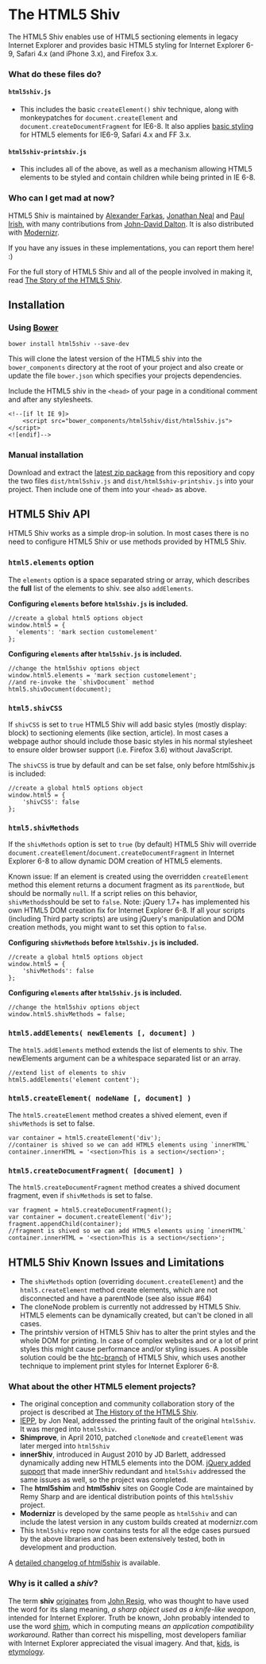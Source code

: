 <h1 id="the-html5-shiv">The HTML5 Shiv</h1>

<p>The HTML5 Shiv enables use of HTML5 sectioning elements in legacy Internet Explorer and provides basic HTML5 styling for Internet Explorer 6-9, Safari 4.x (and iPhone 3.x), and Firefox 3.x.</p>

<h3 id="what-do-these-files-do%3F">What do these files do?</h3>

<h4 id="%60html5shiv.js%60"><code>html5shiv.js</code></h4>

<ul>
<li>This includes the basic <code>createElement()</code> shiv technique, along with monkeypatches for <code>document.createElement</code> and <code>document.createDocumentFragment</code> for IE6-8. It also applies <a href="https://github.com/aFarkas/html5shiv/blob/51da98dabd3c537891b7fe6114633fb10de52473/src/html5shiv.js#L216-220">basic styling</a> for HTML5 elements for IE6-9, Safari 4.x and FF 3.x.</li>
</ul>

<h4 id="%60html5shiv-printshiv.js%60"><code>html5shiv-printshiv.js</code></h4>

<ul>
<li>This includes all of the above, as well as a mechanism allowing HTML5 elements to be styled and contain children while being printed in IE 6-8.</li>
</ul>

<h3 id="who-can-i-get-mad-at-now%3F">Who can I get mad at now?</h3>

<p>HTML5 Shiv is maintained by <a href="https://github.com/aFarkas/">Alexander Farkas</a>, <a href="https://twitter.com/jon_neal">Jonathan Neal</a> and <a href="https://twitter.com/paul_irish">Paul Irish</a>, with many contributions from <a href="https://twitter.com/jdalton">John-David Dalton</a>. It is also distributed with <a href="http://modernizr.com/">Modernizr</a>.</p>

<p>If you have any issues in these implementations, you can report them here! :)</p>

<p>For the full story of HTML5 Shiv and all of the people involved in making it, read <a href="http://paulirish.com/2011/the-history-of-the-html5-shiv/">The Story of the HTML5 Shiv</a>.</p>

<h2 id="installation">Installation</h2>

<h3 id="using-bower">Using <a href="http://bower.io/">Bower</a></h3>

<p><code>bower install html5shiv --save-dev</code></p>

<p>This will clone the latest version of the HTML5 shiv into the <code>bower_components</code> directory at the root of your project and also create or update the file <code>bower.json</code> which specifies your projects dependencies.</p>

<p>Include the HTML5 shiv in the <code>&lt;head&gt;</code> of your page in a conditional comment and after any stylesheets.</p>

<pre><code class="html">&lt;!--[if lt IE 9]&gt;
    &lt;script src="bower_components/html5shiv/dist/html5shiv.js"&gt;&lt;/script&gt;
&lt;![endif]--&gt;
</code></pre>

<h3 id="manual-installation">Manual installation</h3>

<p>Download and extract the <a href="https://github.com/aFarkas/html5shiv/archive/master.zip">latest zip package</a> from this repositiory and copy the two files <code>dist/html5shiv.js</code> and <code>dist/html5shiv-printshiv.js</code> into your project. Then include one of them into your <code>&lt;head&gt;</code> as above.</p>

<h2 id="html5-shiv-api">HTML5 Shiv API</h2>

<p>HTML5 Shiv works as a simple drop-in solution. In most cases there is no need to configure HTML5 Shiv or use methods provided by HTML5 Shiv.</p>

<h3 id="%60html5.elements%60-option"><code>html5.elements</code> option</h3>

<p>The <code>elements</code> option is a space separated string or array, which describes the <strong>full</strong> list of the elements to shiv. see also <code>addElements</code>.</p>

<p><strong>Configuring <code>elements</code> before <code>html5shiv.js</code> is included.</strong></p>

<pre><code class="js">//create a global html5 options object
window.html5 = {
  'elements': 'mark section customelement' 
};
</code></pre>

<p><strong>Configuring <code>elements</code> after <code>html5shiv.js</code> is included.</strong></p>

<pre><code class="js">//change the html5shiv options object 
window.html5.elements = 'mark section customelement';
//and re-invoke the `shivDocument` method
html5.shivDocument(document);
</code></pre>

<h3 id="%60html5.shivcss%60"><code>html5.shivCSS</code></h3>

<p>If <code>shivCSS</code> is set to <code>true</code> HTML5 Shiv will add basic styles (mostly display: block) to sectioning elements (like section, article). In most cases a webpage author should include those basic styles in his normal stylesheet to ensure older browser support (i.e. Firefox 3.6) without JavaScript.</p>

<p>The <code>shivCSS</code> is true by default and can be set false, only before html5shiv.js is included:</p>

<pre><code class="js">//create a global html5 options object
window.html5 = {
    'shivCSS': false
};
</code></pre>

<h3 id="%60html5.shivmethods%60"><code>html5.shivMethods</code></h3>

<p>If the <code>shivMethods</code> option is set to <code>true</code> (by default) HTML5 Shiv will override <code>document.createElement</code>/<code>document.createDocumentFragment</code> in Internet Explorer 6-8 to allow dynamic DOM creation of HTML5 elements.</p>

<p>Known issue: If an element is created using the overridden <code>createElement</code> method this element returns a document fragment as its <code>parentNode</code>, but should be normally <code>null</code>. If a script relies on this behavior, <code>shivMethods</code>should be set to <code>false</code>.
Note: jQuery 1.7+ has implemented his own HTML5 DOM creation fix for Internet Explorer 6-8. If all your scripts (including Third party scripts) are using jQuery's manipulation and DOM creation methods, you might want to set this option to <code>false</code>.</p>

<p><strong>Configuring <code>shivMethods</code> before <code>html5shiv.js</code> is included.</strong></p>

<pre><code class="js">//create a global html5 options object
window.html5 = {
    'shivMethods': false
};
</code></pre>

<p><strong>Configuring <code>elements</code> after <code>html5shiv.js</code> is included.</strong></p>

<pre><code class="js">//change the html5shiv options object 
window.html5.shivMethods = false;
</code></pre>

<h3 id="%60html5.addelements-newelements-%2C-document-%60"><code>html5.addElements( newElements [, document] )</code></h3>

<p>The <code>html5.addElements</code> method extends the list of elements to shiv. The newElements argument can be a whitespace separated list or an array.</p>

<pre><code class="js">//extend list of elements to shiv
html5.addElements('element content');
</code></pre>

<h3 id="%60html5.createelement-nodename-%2C-document-%60"><code>html5.createElement( nodeName [, document] )</code></h3>

<p>The <code>html5.createElement</code> method creates a shived element, even if <code>shivMethods</code> is set to false.</p>

<pre><code class="js">var container = html5.createElement('div');
//container is shived so we can add HTML5 elements using `innerHTML`
container.innerHTML = '&lt;section&gt;This is a section&lt;/section&gt;';
</code></pre>

<h3 id="%60html5.createdocumentfragment-document-%60"><code>html5.createDocumentFragment( [document] )</code></h3>

<p>The <code>html5.createDocumentFragment</code> method creates a shived document fragment, even if <code>shivMethods</code> is set to false.</p>

<pre><code class="js">var fragment = html5.createDocumentFragment();
var container = document.createElement('div');
fragment.appendChild(container);
//fragment is shived so we can add HTML5 elements using `innerHTML`
container.innerHTML = '&lt;section&gt;This is a section&lt;/section&gt;';
</code></pre>

<h2 id="html5-shiv-known-issues-and-limitations">HTML5 Shiv Known Issues and Limitations</h2>

<ul>
<li>The <code>shivMethods</code> option (overriding <code>document.createElement</code>) and the <code>html5.createElement</code> method create elements, which are not disconnected and have a parentNode (see also issue #64)</li>
<li>The cloneNode problem is currently not addressed by HTML5 Shiv. HTML5 elements can be dynamically created, but can't be cloned in all cases.</li>
<li>The printshiv version of HTML5 Shiv has to alter the print styles and the whole DOM for printing. In case of complex websites and or a lot of print styles this might cause performance and/or styling issues. A possible solution could be the <a href="https://github.com/aFarkas/html5shiv/tree/iepp-htc">htc-branch</a> of HTML5 Shiv, which uses another technique to implement print styles for Internet Explorer 6-8.</li>
</ul>

<h3 id="what-about-the-other-html5-element-projects%3F">What about the other HTML5 element projects?</h3>

<ul>
<li>The original conception and community collaboration story of the project is described at <a href="http://paulirish.com/2011/the-history-of-the-html5-shiv/">The History of the HTML5 Shiv</a>. </li>
<li><a href="https://code.google.com/p/ie-print-protector">IEPP</a>, by Jon Neal, addressed the printing fault of the original <code>html5shiv</code>. It was merged into <code>html5shiv</code>.</li>
<li><strong>Shimprove</strong>, in April 2010, patched <code>cloneNode</code> and <code>createElement</code> was later merged into <code>html5shiv</code></li>
<li><strong>innerShiv</strong>, introduced in August 2010 by JD Barlett, addressed dynamically adding new HTML5 elements into the DOM. <a href="http://blog.jquery.com/2011/11/03/jquery-1-7-released/">jQuery added support</a> that made innerShiv redundant and <code>html5shiv</code> addressed the same issues as well, so the project was completed.</li>
<li>The <strong>html5shim</strong> and <strong>html5shiv</strong> sites on Google Code are maintained by Remy Sharp and are identical distribution points of this <code>html5shiv</code> project.</li>
<li><strong>Modernizr</strong> is developed by the same people as <code>html5shiv</code> and can include the latest version in any custom builds created at modernizr.com</li>
<li>This <code>html5shiv</code> repo now contains tests for all the edge cases pursued by the above libraries and has been extensively tested, both in development and production. </li>
</ul>

<p>A <a href="https://github.com/aFarkas/html5shiv/wiki">detailed changelog of html5shiv</a> is available.</p>

<h3 id="why-is-it-called-a-%2Ashiv%2A%3F">Why is it called a <em>shiv</em>?</h3>

<p>The term <strong>shiv</strong> <a href="http://ejohn.org/blog/html5-shiv/">originates</a> from <a href="https://github.com/jeresig">John Resig</a>, who was thought to have used the word for its slang meaning, <em>a sharp object used as a knife-like weapon</em>, intended for Internet Explorer. Truth be known, John probably intended to use the word <a href="http://en.wikipedia.org/wiki/Shim_(computing)">shim</a>, which in computing means <em>an application compatibility workaround</em>. Rather than correct his mispelling, most developers familiar with Internet Explorer appreciated the visual imagery. And that, <a href="http://html5homi.es/">kids</a>, is <a href="https://en.wikipedia.org/wiki/Etymology">etymology</a>.</p>
